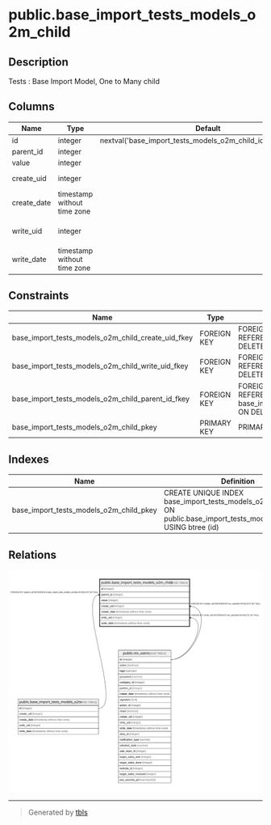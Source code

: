 # public.base_import_tests_models_o2m_child

## Description

Tests : Base Import Model, One to Many child

## Columns

| Name | Type | Default | Nullable | Children | Parents | Comment |
| ---- | ---- | ------- | -------- | -------- | ------- | ------- |
| id | integer | nextval('base_import_tests_models_o2m_child_id_seq'::regclass) | false |  |  |  |
| parent_id | integer |  | true |  | [public.base_import_tests_models_o2m](public.base_import_tests_models_o2m.md) | Parent |
| value | integer |  | true |  |  | Value |
| create_uid | integer |  | true |  | [public.res_users](public.res_users.md) | Created by |
| create_date | timestamp without time zone |  | true |  |  | Created on |
| write_uid | integer |  | true |  | [public.res_users](public.res_users.md) | Last Updated by |
| write_date | timestamp without time zone |  | true |  |  | Last Updated on |

## Constraints

| Name | Type | Definition |
| ---- | ---- | ---------- |
| base_import_tests_models_o2m_child_create_uid_fkey | FOREIGN KEY | FOREIGN KEY (create_uid) REFERENCES res_users(id) ON DELETE SET NULL |
| base_import_tests_models_o2m_child_write_uid_fkey | FOREIGN KEY | FOREIGN KEY (write_uid) REFERENCES res_users(id) ON DELETE SET NULL |
| base_import_tests_models_o2m_child_parent_id_fkey | FOREIGN KEY | FOREIGN KEY (parent_id) REFERENCES base_import_tests_models_o2m(id) ON DELETE SET NULL |
| base_import_tests_models_o2m_child_pkey | PRIMARY KEY | PRIMARY KEY (id) |

## Indexes

| Name | Definition |
| ---- | ---------- |
| base_import_tests_models_o2m_child_pkey | CREATE UNIQUE INDEX base_import_tests_models_o2m_child_pkey ON public.base_import_tests_models_o2m_child USING btree (id) |

## Relations

![er](public.base_import_tests_models_o2m_child.svg)

---

> Generated by [tbls](https://github.com/k1LoW/tbls)

